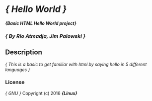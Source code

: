 # _{ Hello World }_

#### _{Basic HTML Hello World project}_

### _{ By Rio Atmadja, Jim Palowski }_

## Description
_{ This is a basic to get familiar with html by saying hello in 5 different languages }_

### License
*{ GNU }*
Copyright (c) 2016 **_{Linux}_**
